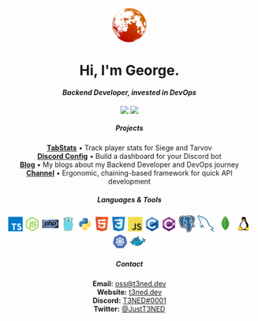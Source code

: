 <div align="center">
  <img align="center" width="70px" src="./assets/logo.png">
  <h1>Hi, I'm George.</h1>
   <strong><i>Backend Developer, invested in DevOps</i></strong>
  <br>
  <br>
  <img align="center" src="https://visitor-badge.glitch.me/badge?page_id=t3ned.t3ned&right_color=orange">
  <img align="center" src="https://img.shields.io/badge/commissions-open-green">
  <h5>Projects</h5>
  <strong><a href="https://tabstats.com">TabStats</a></strong> • Track player stats for Siege and Tarvov
  <br>
  <strong><a href="https://discordconfig.com">Discord Config</a></strong> • Build a dashboard for your Discord bot
  <br>
  <strong><a href="https://blog.t3ned.dev">Blog</a></strong> • My blogs about my Backend Developer and DevOps journey
  <br>
  <strong><a href="https://github.com/T3NED/channel">Channel</a></strong> • Ergonomic, chaining-based framework for quick API development
  <br>
  <h5>Languages & Tools</h5>
  <img align="center" width="30px" src="./assets/languages/typescript.svg">
  <img align="center" width="30px" src="./assets/languages/nodejs.svg">
  <img align="center" width="35px" src="./assets/languages/php.svg">
  <img align="center" width="30px" src="./assets/languages/go.svg">
  <img align="center" width="30px" src="./assets/languages/python.svg">
  <img align="center" width="30px" src="./assets/languages/html.svg">
  <img align="center" width="30px" src="./assets/languages/css.svg">
  <img align="center" width="30px" src="./assets/languages/javascript.svg">
  <img align="center" width="30px" src="./assets/languages/c.svg">
  <img align="center" width="30px" src="./assets/languages/cs.svg">
  <img align="center" width="35px" src="./assets/databases/postgresql.svg">
  <img align="center" width="35px" src="./assets/databases/mysql.svg">
  <img align="center" width="35px" src="./assets/databases/mongodb.svg">
  <img align="center" width="30px" src="./assets/tools/linux.svg">
  <img align="center" width="30px" src="./assets/tools/kubernetes.svg">
  <img align="center" width="35px" src="./assets/tools/docker.svg">
  <br>
  <h5>Contact</h5>
  <strong>Email:</strong> <a href="mailto:oss@t3ned.dev">oss@t3ned.dev</a>
  <br>
  <strong>Website:</strong> <a href="https://t3ned.dev">t3ned.dev</a>
  <br>
  <strong>Discord:</strong> <a href="https://discord.com/users/424566306042544128">T3NED#0001</a>
  <br>
  <strong>Twitter:</strong> <a href="https://twitter.com/JustT3NED">@JustT3NED</a>
</div>
